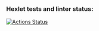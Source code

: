 ### Hexlet tests and linter status:
[![Actions Status](https://github.com/ksv2005/devops-for-programmers-project-lvl2/workflows/hexlet-check/badge.svg)](https://github.com/ksv2005/devops-for-programmers-project-lvl2/actions)